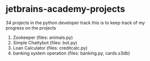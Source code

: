 # jetbrains-academy-projects
34 projects in the python developer track
this is to keep track of my progress on the projects
1. Zookeeper                  (files: animals.py)
2. Simple Chattybot           (files: bot.py)
3. Loan Calculator            (files: creditcalc.py)
4. banking system operation   (files: banking.py, cards.s3db)
